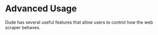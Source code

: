 # Advanced Usage

Dude has several useful features that allow users to control how the web scraper behaves.
